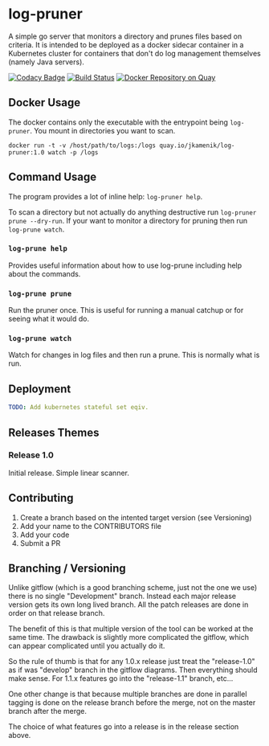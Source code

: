 # log-pruner

A simple go server that monitors a directory and prunes files based on criteria.  It is intended to be deployed as a docker sidecar container in a Kubernetes cluster for containers that don't do log management themselves (namely Java servers).

[![Codacy Badge](https://api.codacy.com/project/badge/Grade/6fa79687f0aa499fb0671497621f8b1e)](https://www.codacy.com/app/jkamenik_2/log-pruner?utm_source=github.com&amp;utm_medium=referral&amp;utm_content=jkamenik/log-pruner&amp;utm_campaign=Badge_Grade) [![Build Status](https://www.travis-ci.com/jkamenik/log-pruner.svg?branch=jk-1.0-init)](https://www.travis-ci.com/jkamenik/log-pruner) [![Docker Repository on Quay](https://quay.io/repository/jkamenik/log-pruner/status "Docker Repository on Quay")](https://quay.io/repository/jkamenik/log-pruner)

## Docker Usage

The docker contains only the executable with the entrypoint being `log-pruner`.  You mount in directories you want to scan.

```
docker run -t -v /host/path/to/logs:/logs quay.io/jkamenik/log-pruner:1.0 watch -p /logs
```

## Command Usage

The program provides a lot of inline help: `log-pruner help`.

To scan a directory but not actually do anything destructive run `log-pruner prune --dry-run`.  If your want to monitor a directory for pruning then run `log-prune watch`.

### `log-prune help`

Provides useful information about how to use log-prune including help about the commands.

### `log-prune prune`

Run the pruner once.  This is useful for running a manual catchup or for seeing what it would do.

### `log-prune watch`

Watch for changes in log files and then run a prune.  This is normally what is run.

## Deployment

```yaml
TODO: Add kubernetes stateful set eqiv.
```

## Releases Themes

### Release 1.0

Initial release.  Simple linear scanner.

## Contributing

1. Create a branch based on the intented target version (see Versioning)
2. Add your name to the CONTRIBUTORS file
3. Add your code
4. Submit a PR

## Branching / Versioning

Unlike gitflow (which is a good branching scheme, just not the one we use) there is no single "Development" branch.  Instead each major release version gets its own long lived branch.  All the patch releases are done in order on that release branch.

The benefit of this is that multiple version of the tool can be worked at the same time.  The drawback is slightly more complicated the gitflow, which can appear complicated until you actually do it.

So the rule of thumb is that for any 1.0.x release just treat the "release-1.0" as if was "develop" branch in the gitflow diagrams.  Then everything should make sense.  For 1.1.x features go into the "release-1.1" branch, etc...

One other change is that because multiple branches are done in parallel tagging is done on the release branch before the merge, not on the master branch after the merge.

The choice of what features go into a release is in the release section above.